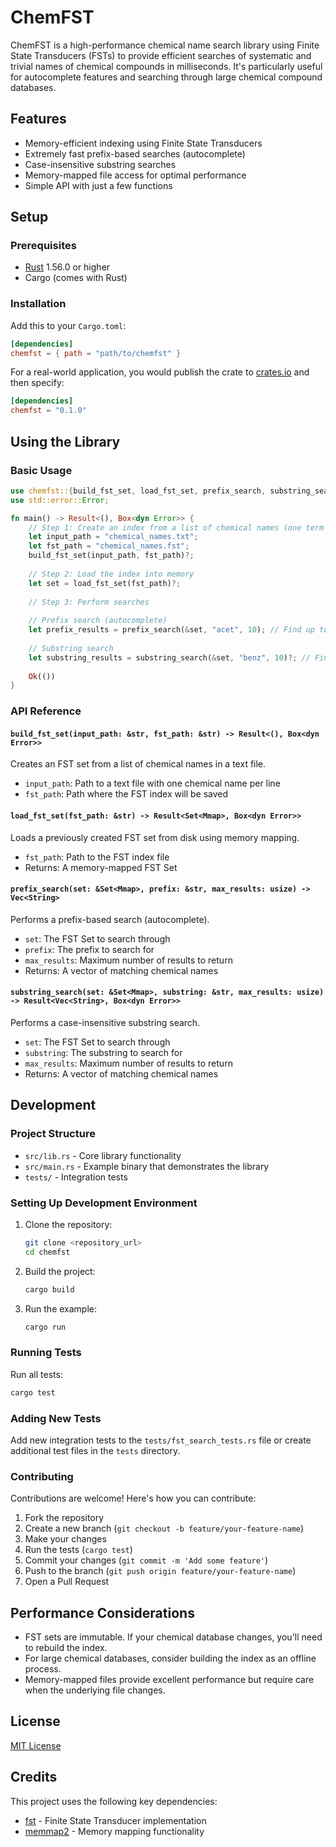 # ChemFST

ChemFST is a high-performance chemical name search library using Finite State Transducers (FSTs) to provide efficient searches of systematic and trivial names of chemical compounds in milliseconds. It's particularly useful for autocomplete features and searching through large chemical compound databases.

## Features

- Memory-efficient indexing using Finite State Transducers
- Extremely fast prefix-based searches (autocomplete)
- Case-insensitive substring searches
- Memory-mapped file access for optimal performance
- Simple API with just a few functions

## Setup

### Prerequisites

- [Rust](https://www.rust-lang.org/tools/install) 1.56.0 or higher
- Cargo (comes with Rust)

### Installation

Add this to your `Cargo.toml`:

```toml
[dependencies]
chemfst = { path = "path/to/chemfst" }
```

For a real-world application, you would publish the crate to [crates.io](https://crates.io/) and then specify:

```toml
[dependencies]
chemfst = "0.1.0"
```

## Using the Library

### Basic Usage

```rust
use chemfst::{build_fst_set, load_fst_set, prefix_search, substring_search};
use std::error::Error;

fn main() -> Result<(), Box<dyn Error>> {
    // Step 1: Create an index from a list of chemical names (one term per line)
    let input_path = "chemical_names.txt";
    let fst_path = "chemical_names.fst";
    build_fst_set(input_path, fst_path)?;
    
    // Step 2: Load the index into memory
    let set = load_fst_set(fst_path)?;
    
    // Step 3: Perform searches
    
    // Prefix search (autocomplete)
    let prefix_results = prefix_search(&set, "acet", 10); // Find up to 10 terms starting with "acet"
    
    // Substring search
    let substring_results = substring_search(&set, "benz", 10)?; // Find up to 10 terms containing "benz"
    
    Ok(())
}
```

### API Reference

#### `build_fst_set(input_path: &str, fst_path: &str) -> Result<(), Box<dyn Error>>`

Creates an FST set from a list of chemical names in a text file.

- `input_path`: Path to a text file with one chemical name per line
- `fst_path`: Path where the FST index will be saved

#### `load_fst_set(fst_path: &str) -> Result<Set<Mmap>, Box<dyn Error>>`

Loads a previously created FST set from disk using memory mapping.

- `fst_path`: Path to the FST index file
- Returns: A memory-mapped FST Set

#### `prefix_search(set: &Set<Mmap>, prefix: &str, max_results: usize) -> Vec<String>`

Performs a prefix-based search (autocomplete).

- `set`: The FST Set to search through
- `prefix`: The prefix to search for
- `max_results`: Maximum number of results to return
- Returns: A vector of matching chemical names

#### `substring_search(set: &Set<Mmap>, substring: &str, max_results: usize) -> Result<Vec<String>, Box<dyn Error>>`

Performs a case-insensitive substring search.

- `set`: The FST Set to search through
- `substring`: The substring to search for
- `max_results`: Maximum number of results to return
- Returns: A vector of matching chemical names

## Development

### Project Structure

- `src/lib.rs` - Core library functionality
- `src/main.rs` - Example binary that demonstrates the library
- `tests/` - Integration tests

### Setting Up Development Environment

1. Clone the repository:
   ```bash
   git clone <repository_url>
   cd chemfst
   ```

2. Build the project:
   ```bash
   cargo build
   ```

3. Run the example:
   ```bash
   cargo run
   ```

### Running Tests

Run all tests:
```bash
cargo test
```

### Adding New Tests

Add new integration tests to the `tests/fst_search_tests.rs` file or create additional test files in the `tests` directory.

### Contributing

Contributions are welcome! Here's how you can contribute:

1. Fork the repository
2. Create a new branch (`git checkout -b feature/your-feature-name`)
3. Make your changes
4. Run the tests (`cargo test`)
5. Commit your changes (`git commit -m 'Add some feature'`)
6. Push to the branch (`git push origin feature/your-feature-name`)
7. Open a Pull Request

## Performance Considerations

- FST sets are immutable. If your chemical database changes, you'll need to rebuild the index.
- For large chemical databases, consider building the index as an offline process.
- Memory-mapped files provide excellent performance but require care when the underlying file changes.

## License

[MIT License](LICENSE)

## Credits

This project uses the following key dependencies:
- [fst](https://crates.io/crates/fst) - Finite State Transducer implementation
- [memmap2](https://crates.io/crates/memmap2) - Memory mapping functionality